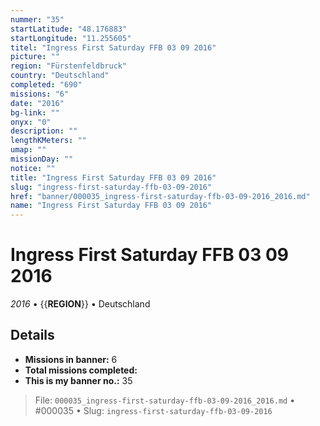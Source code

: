 ```yaml
---
nummer: "35"
startLatitude: "48.176883"
startLongitude: "11.255605"
titel: "Ingress First Saturday FFB 03 09 2016"
picture: ""
region: "Fürstenfeldbruck"
country: "Deutschland"
completed: "690"
missions: "6"
date: "2016"
bg-link: ""
onyx: "0"
description: ""
lengthKMeters: ""
umap: ""
missionDay: ""
notice: ""
title: "Ingress First Saturday FFB 03 09 2016"
slug: "ingress-first-saturday-ffb-03-09-2016"
href: "banner/000035_ingress-first-saturday-ffb-03-09-2016_2016.md"
name: "Ingress First Saturday FFB 03 09 2016"
---
```

# Ingress First Saturday FFB 03 09 2016

*2016* • {{__REGION__}} • Deutschland





## Details

- **Missions in banner:** 6
- **Total missions completed:** 
- **This is my banner no.:** 35






> File: `000035_ingress-first-saturday-ffb-03-09-2016_2016.md` • #000035 • Slug: `ingress-first-saturday-ffb-03-09-2016`
